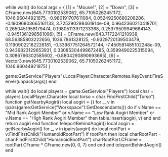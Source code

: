 while wait() do
local args = {
    [1] = "Mouse1",
    [2] = "Down",
    [3] = CFrame.new(645.7730102539062, 65.71050262451172, 1046.96044921875, -0.980191707611084, 0.05249250680208206, -0.19096803665161133, 3.725290298461914e-09, 0.9642360210418701, 0.2650451958179474, 0.19805113971233368, 0.25979509949684143, -0.9451361298561096),
    [5] = CFrame.new(643.7172241210938, 68.56385803222656, 1036.7861328125, -0.9329720139503479, 0.11909022182226181, -0.33967751264572144, -7.450581485102248e-09, 0.9436823129653931, 0.33085304498672485, 0.3599490225315094, 0.3086766302585602, -0.8804290890693665),
    [6] = Vector3.new(645.7730102539062, 65.71050262451172, 1046.96044921875)
}

game:GetService("Players").LocalPlayer.Character.Remotes.KeyEvent:FireServer(unpack(args))
end

while wait() do
local players = game:GetService("Players")
local char = players.LocalPlayer.Character
local torso = char:FindFirstChild("Torso")
function getNearbyAogiri()
local aogiri = {}
for _, v in ipairs(game:GetService("Workspace"):GetDescendants()) do
if v.Name == "Mid Rank Aogiri Member" or v.Name == "Low Rank Aogiri Member" or v.Name == "High Rank Aogiri Member" then
table.insert(aogiri, v)
end
end
return aogiri
end
function teleportBehindAogiri()
local aogiri = getNearbyAogiri()
for _, v in ipairs(aogiri) do
local rootPart = v:FindFirstChild("HumanoidRootPart")
if rootPart then
local charRootPart = char:FindFirstChild("HumanoidRootPart")
charRootPart.CFrame = rootPart.CFrame * CFrame.new(0, 0, 7)
end
end
end
teleportBehindAogiri()
end
